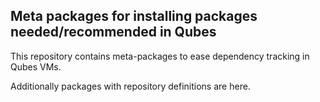 Meta packages for installing packages needed/recommended in Qubes
-----------------------------------------------------------------

This repository contains meta-packages to ease dependency tracking in Qubes
VMs.

Additionally packages with repository definitions are here.
